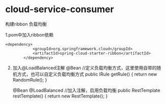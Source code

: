 # cloud-service-consumer
构建ribbon 负载均衡

1.pom中加入ribbon依赖
```
<dependency>
            <groupId>org.springframework.cloud</groupId>
            <artifactId>spring-cloud-starter-ribbon</artifactId>
        </dependency>
```
2. 加入@LoadBalanced注解
  @Bean //定义负载均衡方式，这里使用自带的随机方式，也可以自定义负载均衡方式
    public IRule getRule() {
        return new RandomRule();
    }

    @Bean
    @LoadBalanced //加入注解，启用负载均衡
    public RestTemplate restTemplate() {
        return new RestTemplate();
    }
